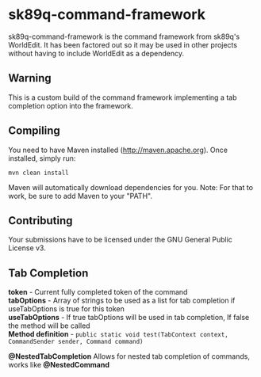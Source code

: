 sk89q-command-framework
=======================

sk89q-command-framework is the command framework from sk89q's WorldEdit. It has been factored out so it may be used in other projects without having to include WorldEdit as a dependency.

Warning
--------

This is a custom build of the command framework implementing a tab completion option into the framework.

Compiling
---------

You need to have Maven installed (http://maven.apache.org). Once installed, simply run:

    mvn clean install

Maven will automatically download dependencies for you. Note: For that to work, be sure to add Maven to your "PATH".

Contributing
------------

Your submissions have to be licensed under the GNU General Public License v3.


Tab Completion
---------------

**token** - Current fully completed token of the command  
**tabOptions** - Array of strings to be used as a list for tab completion if useTabOptions is true for this token  
**useTabOptions** - If true tabOptions will be used in tab completion, If false the method will be called  
**Method definition** - ```public static void test(TabContext context, CommandSender sender, Command command)``` 
  
**@NestedTabCompletion** Allows for nested tab completion of commands, works like **@NestedCommand**  
